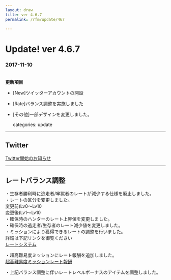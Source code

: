 ```yaml
---
layout: draw
title: ver 4.6.7
permalink: /rfm/update/467

---
```



# Update! ver 4.6.7
### 2017-11-10
<br>
<strong>更新項目</strong><br>

+ [New]ツイッターアカウントの開設<br>

+ [Rate]バランス調整を実施しました<br>

+ [その他]一部デザインを変更しました。<br>

  categories: update
---------------------
## Twitter
  
[Twitter開始のお知らせ](http://web.njj12.net/rfm/twitter/)<br>

----------------------
## レートバランス調整

・生存者勝利時に逃走者/牢獄者のレートが減少する仕様を廃止しました。<br>
・レートの区分を変更しました。<br>
変更前)Lv0～Lv10<br>
変更後)Lv1～Lv10<br>
・確保時のハンターのレート上昇値を変更しました。<br>
・確保時の逃走者/生存者のレート減少値を変更しました。<br>
・ミッションにより獲得できるレートの調整を行いました。<br>
詳細は下記リンクを御覧ください<br>
[レートシステム](http://web.njj12.net/rfm/rate/)<br>

・超高難易度ミッションにレート報酬を追加しました。<br>
[超高難易度ミッションレート報酬](http://web.njj12.net/rfm/rate/shl)<br>

・上記バランス調整に伴いレートレベルボーナスのアイテムを調整しました。<br>
